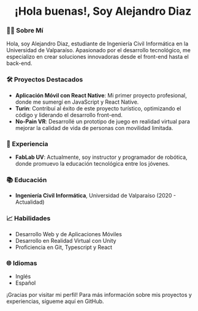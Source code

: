 <h1 align="center">¡Hola buenas!, Soy Alejandro Diaz</h1>

### 👨‍💻 Sobre Mí
Hola, soy Alejandro Diaz, estudiante de Ingeniería Civil Informática en la Universidad de Valparaíso. Apasionado por el desarrollo tecnológico, me especializo en crear soluciones innovadoras desde el front-end hasta el back-end.

### 🛠️ Proyectos Destacados
- **Aplicación Móvil con React Native**: Mi primer proyecto profesional, donde me sumergí en JavaScript y React Native.
- **Turin**: Contribuí al éxito de este proyecto turístico, optimizando el código y liderando el desarrollo front-end.
- **No-Pain VR**: Desarrollé un prototipo de juego en realidad virtual para mejorar la calidad de vida de personas con movilidad limitada.

### 💼 Experiencia
- **FabLab UV**: Actualmente, soy instructor y programador de robótica, donde promuevo la educación tecnológica entre los jóvenes.

### 📚 Educación
- **Ingeniería Civil Informática**, Universidad de Valparaíso (2020 - Actualidad)

### 📈 Habilidades
- Desarrollo Web y de Aplicaciones Móviles
- Desarrollo en Realidad Virtual con Unity
- Proficiencia en Git, Typescript y React

### 🌐 Idiomas
- Inglés
- Español

¡Gracias por visitar mi perfil! Para más información sobre mis proyectos y experiencias, sígueme aquí en GitHub.
